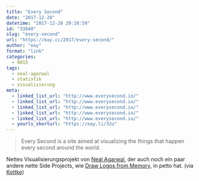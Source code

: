 ```yaml
---
title: "Every Second"
date: "2017-12-28"
datetime: "2017-12-28 20:28:59"
id: "33840"
slug: "every-second"
url: "https://eay.cc/2017/every-second/"
author: "eay"
format: "link"
categories:
  - 0815
tags:
  - neal-agarwal
  - statistik
  - visualisierung
meta:
  - linked_list_url: "http://www.everysecond.io/"
  - linked_list_url: "http://www.everysecond.io/"
  - linked_list_url: "http://www.everysecond.io/"
  - linked_list_url: "http://www.everysecond.io/"
  - linked_list_url: "http://www.everysecond.io/"
  - yourls_shorturl: "https://eay.li/32u"
---
```


> Every Second is a site aimed at visualizing the things that happen every second around the world.

Nettes Visualisierungsprojekt von [Neal Agarwal](http://nealagarwal.me/), der auch noch ein paar andere nette Side Projects, wie [Draw Logos from Memory](http://neal.fun/logos-from-memory/), in petto hat. (via [Kottke](https://kottke.org/17/12/visualizing-things-that-happen-every-second-around-the-world))
